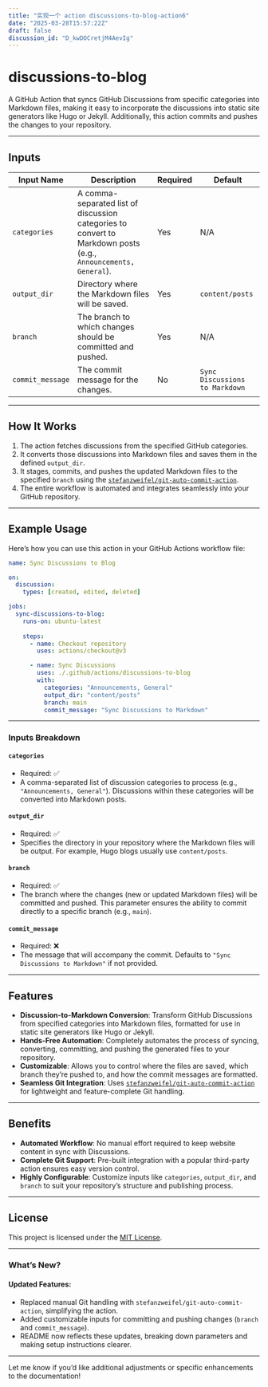 ```yaml
---  
title: "实现一个 action discussions-to-blog-action6"  
date: "2025-03-28T15:57:22Z"  
draft: false  
discussion_id: "D_kwDOCretjM4AevIg"  
---  
```







    

# **discussions-to-blog**

A GitHub Action that syncs GitHub Discussions from specific categories into Markdown files, making it easy to incorporate the discussions into static site generators like Hugo or Jekyll. Additionally, this action commits and pushes the changes to your repository.

---

## **Inputs**

| Input Name         | Description                                                     | Required | Default                   |
|--------------------|-----------------------------------------------------------------|----------|---------------------------|
| `categories`       | A comma-separated list of discussion categories to convert to Markdown posts (e.g., `Announcements, General`). | Yes      | N/A                       |
| `output_dir`       | Directory where the Markdown files will be saved.              | Yes      | `content/posts`           |
| `branch`           | The branch to which changes should be committed and pushed.    | Yes      | N/A                       |
| `commit_message`   | The commit message for the changes.                            | No       | `Sync Discussions to Markdown` |

---

## **How It Works**

1. The action fetches discussions from the specified GitHub categories.
2. It converts those discussions into Markdown files and saves them in the defined `output_dir`.
3. It stages, commits, and pushes the updated Markdown files to the specified `branch` using the [`stefanzweifel/git-auto-commit-action`](https://github.com/stefanzweifel/git-auto-commit-action).
4. The entire workflow is automated and integrates seamlessly into your GitHub repository.

---

## **Example Usage**

Here’s how you can use this action in your GitHub Actions workflow file:

```yaml
name: Sync Discussions to Blog

on:
  discussion:  
    types: [created, edited, deleted]  

jobs:  
  sync-discussions-to-blog:  
    runs-on: ubuntu-latest  
    
    steps:  
      - name: Checkout repository  
        uses: actions/checkout@v3  

      - name: Sync Discussions  
        uses: ./.github/actions/discussions-to-blog
        with:   
          categories: "Announcements, General"
          output_dir: "content/posts"
          branch: main
          commit_message: "Sync Discussions to Markdown"
```

---

### **Inputs Breakdown**

#### **`categories`**
- Required: ✅
- A comma-separated list of discussion categories to process (e.g., `"Announcements, General"`). Discussions within these categories will be converted into Markdown posts.

#### **`output_dir`**
- Required: ✅
- Specifies the directory in your repository where the Markdown files will be output. For example, Hugo blogs usually use `content/posts`.

#### **`branch`**
- Required: ✅
- The branch where the changes (new or updated Markdown files) will be committed and pushed. This parameter ensures the ability to commit directly to a specific branch (e.g., `main`).

#### **`commit_message`**
- Required: ❌
- The message that will accompany the commit. Defaults to `"Sync Discussions to Markdown"` if not provided.

---

## **Features**

- **Discussion-to-Markdown Conversion**: Transform GitHub Discussions from specified categories into Markdown files, formatted for use in static site generators like Hugo or Jekyll.
- **Hands-Free Automation**: Completely automates the process of syncing, converting, committing, and pushing the generated files to your repository.
- **Customizable**: Allows you to control where the files are saved, which branch they’re pushed to, and how the commit messages are formatted.
- **Seamless Git Integration**: Uses [`stefanzweifel/git-auto-commit-action`](https://github.com/stefanzweifel/git-auto-commit-action) for lightweight and feature-complete Git handling.

---

## **Benefits**

- **Automated Workflow**: No manual effort required to keep website content in sync with Discussions.
- **Complete Git Support**: Pre-built integration with a popular third-party action ensures easy version control.
- **Highly Configurable**: Customize inputs like `categories`, `output_dir`, and `branch` to suit your repository’s structure and publishing process.

---

## **License**

This project is licensed under the [MIT License](LICENSE).

---

### **What’s New?**

#### Updated Features:
- Replaced manual Git handling with `stefanzweifel/git-auto-commit-action`, simplifying the action.
- Added customizable inputs for committing and pushing changes (`branch` and `commit_message`).
- README now reflects these updates, breaking down parameters and making setup instructions clearer.

---

Let me know if you’d like additional adjustments or specific enhancements to the documentation!